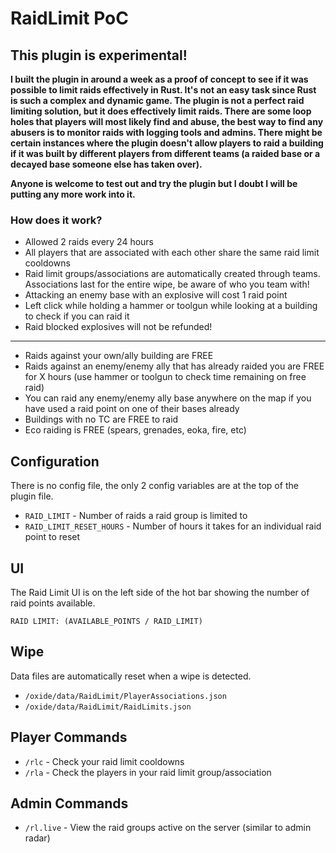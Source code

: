 # RaidLimit PoC

## This plugin is experimental!

**I built the plugin in around a week as a proof of concept to see if it was possible to limit raids effectively in Rust. It's not an easy task since Rust is such a complex and dynamic game. The plugin is not a perfect raid limiting solution, but it does effectively limit raids. There are some loop holes that players will most likely find and abuse, the best way to find any abusers is to monitor raids with logging tools and admins. There might be certain instances where the plugin doesn't allow players to raid a building if it was built by different players from different teams (a raided base or a decayed base someone else has taken over).**

**Anyone is welcome to test out and try the plugin but I doubt I will be putting any more work into it.**

### How does it work?
- Allowed 2 raids every 24 hours
- All players that are associated with each other share the same raid limit cooldowns
- Raid limit groups/associations are automatically created through teams. Associations last for the entire wipe, be aware of who you team with!
- Attacking an enemy base with an explosive will cost 1 raid point
- Left click while holding a hammer or toolgun while looking at a building to check if you can raid it
- Raid blocked explosives will not be refunded!
---
- Raids against your own/ally building are FREE
- Raids against an enemy/enemy ally that has already raided you are FREE for X hours (use hammer or toolgun to check time remaining on free raid)
- You can raid any enemy/enemy ally base anywhere on the map if you have used a raid point on one of their bases already
- Buildings with no TC are FREE to raid
- Eco raiding is FREE (spears, grenades, eoka, fire, etc)

## Configuration

There is no config file, the only 2 config variables are at the top of the plugin file.

 - `RAID_LIMIT` - Number of raids a raid group is limited to
 - `RAID_LIMIT_RESET_HOURS` - Number of hours it takes for an individual raid point to reset

## UI

The Raid Limit UI is on the left side of the hot bar showing the number of raid points available.

`RAID LIMIT: (AVAILABLE_POINTS / RAID_LIMIT)`

## Wipe

Data files are automatically reset when a wipe is detected.

- `/oxide/data/RaidLimit/PlayerAssociations.json`
- `/oxide/data/RaidLimit/RaidLimits.json`

## Player Commands

- `/rlc` - Check your raid limit cooldowns
- `/rla` - Check the players in your raid limit group/association

## Admin Commands

- `/rl.live` - View the raid groups active on the server (similar to admin radar)
